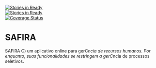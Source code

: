 [![Stories in Ready](https://badge.waffle.io/4Soft/SAFIRA.png?label=ready)](https://waffle.io/4Soft/SAFIRA)  
[![Stories in Ready](https://badge.waffle.io/SeuRAUL/SAFIRA.png?label=ready)](https://waffle.io/SeuRAUL/SAFIRA)  
[![Coverage Status](https://coveralls.io/repos/SeuRAUL/SAFIRA/badge.png)](https://coveralls.io/r/SeuRAUL/SAFIRA)

SAFIRA
===
SAFIRA C) um aplicativo online para gerC*ncia de recursos humanos. Por enquanto, suas funcionalidades se restringem a gerC*ncia de processos seletivos.
